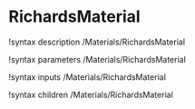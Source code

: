 <!-- MOOSE Documentation Stub: Remove this when content is added. -->

# RichardsMaterial
!syntax description /Materials/RichardsMaterial

!syntax parameters /Materials/RichardsMaterial

!syntax inputs /Materials/RichardsMaterial

!syntax children /Materials/RichardsMaterial
